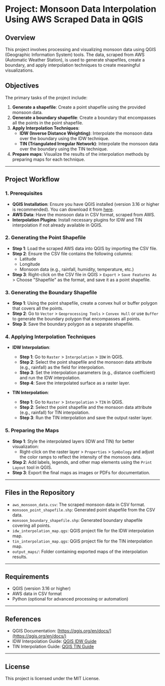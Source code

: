 # Project: Monsoon Data Interpolation Using AWS Scraped Data in QGIS


## Overview

This project involves processing and visualizing monsoon data using QGIS (Geographic Information System) tools. The data, scraped from AWS (Automatic Weather Station), is used to generate shapefiles, create a boundary, and apply interpolation techniques to create meaningful visualizations.

## Objectives
The primary tasks of the project include:
1. **Generate a shapefile**: Create a point shapefile using the provided monsoon data.
2. **Generate a boundary shapefile**: Create a boundary that encompasses all the points in the point shapefile.
3. **Apply Interpolation Techniques**:
   - **IDW (Inverse Distance Weighting)**: Interpolate the monsoon data over the boundary using the IDW technique.
   - **TIN (Triangulated Irregular Network)**: Interpolate the monsoon data over the boundary using the TIN technique.
4. **Prepare maps**: Visualize the results of the interpolation methods by preparing maps for each technique.

---

## Project Workflow

### 1. Prerequisites
- **QGIS Installation**: Ensure you have QGIS installed (version 3.16 or higher is recommended). You can download it from [here](https://qgis.org/en/site/forusers/download.html).
- **AWS Data**: Have the monsoon data in CSV format, scraped from AWS.
- **Interpolation Plugins**: Install necessary plugins for IDW and TIN interpolation if not already available in QGIS.

### 2. Generating the Point Shapefile
- **Step 1**: Load the scraped AWS data into QGIS by importing the CSV file.
- **Step 2**: Ensure the CSV file contains the following columns:
  - Latitude
  - Longitude
  - Monsoon data (e.g., rainfall, humidity, temperature, etc.)
- **Step 3**: Right-click on the CSV file in QGIS > `Export` > `Save Features As` > Choose "Shapefile" as the format, and save it as a point shapefile.

### 3. Generating the Boundary Shapefile
- **Step 1**: Using the point shapefile, create a convex hull or buffer polygon that covers all the points.
- **Step 2**: Go to `Vector` > `Geoprocessing Tools` > `Convex Hull` or use `Buffer` to generate the boundary polygon that encompasses all points.
- **Step 3**: Save the boundary polygon as a separate shapefile.

### 4. Applying Interpolation Techniques
- **IDW Interpolation**:
  - **Step 1**: Go to `Raster` > `Interpolation` > `IDW` in QGIS.
  - **Step 2**: Select the point shapefile and the monsoon data attribute (e.g., rainfall) as the field for interpolation.
  - **Step 3**: Set the interpolation parameters (e.g., distance coefficient) and run the IDW interpolation.
  - **Step 4**: Save the interpolated surface as a raster layer.

- **TIN Interpolation**:
  - **Step 1**: Go to `Raster` > `Interpolation` > `TIN` in QGIS.
  - **Step 2**: Select the point shapefile and the monsoon data attribute (e.g., rainfall) for TIN interpolation.
  - **Step 3**: Run the TIN interpolation and save the output raster layer.

### 5. Preparing the Maps
- **Step 1**: Style the interpolated layers (IDW and TIN) for better visualization:
  - Right-click on the raster layer > `Properties` > `Symbology` and adjust the color ramps to reflect the intensity of the monsoon data.
- **Step 2**: Add labels, legends, and other map elements using the `Print Layout` tool in QGIS.
- **Step 3**: Export the final maps as images or PDFs for documentation.

---

## Files in the Repository
- `aws_monsoon_data.csv`: The scraped monsoon data in CSV format.
- `monsoon_point_shapefile.shp`: Generated point shapefile from the CSV data.
- `monsoon_boundary_shapefile.shp`: Generated boundary shapefile covering all points.
- `idw_interpolation_map.qgs`: QGIS project file for the IDW interpolation map.
- `tin_interpolation_map.qgs`: QGIS project file for the TIN interpolation map.
- `output_maps/`: Folder containing exported maps of the interpolation results.

---

## Requirements
- QGIS (version 3.16 or higher)
- AWS data in CSV format
- Python (optional for advanced processing or automation)

---

## References
- QGIS Documentation: [https://qgis.org/en/docs/](https://qgis.org/en/docs/)
- IDW Interpolation Guide: [QGIS IDW Guide](https://docs.qgis.org/3.16/en/docs/user_manual/processing_algs/qgis/interpolation.html)
- TIN Interpolation Guide: [QGIS TIN Guide](https://docs.qgis.org/3.16/en/docs/user_manual/processing_algs/qgis/interpolation.html)

---

## License
This project is licensed under the MIT License.
